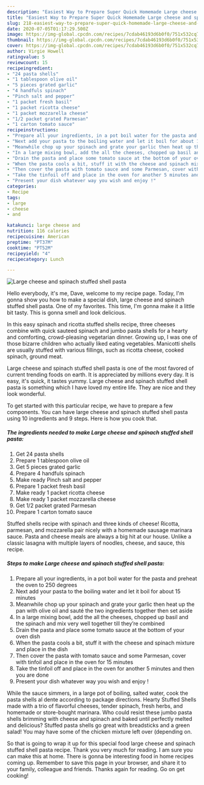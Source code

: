 ```yaml
---
description: "Easiest Way to Prepare Super Quick Homemade Large cheese and spinach stuffed shell pasta"
title: "Easiest Way to Prepare Super Quick Homemade Large cheese and spinach stuffed shell pasta"
slug: 218-easiest-way-to-prepare-super-quick-homemade-large-cheese-and-spinach-stuffed-shell-pasta
date: 2020-07-05T01:17:29.500Z
image: https://img-global.cpcdn.com/recipes/7cdab46193d6b0f0/751x532cq70/large-cheese-and-spinach-stuffed-shell-pasta-recipe-main-photo.jpg
thumbnail: https://img-global.cpcdn.com/recipes/7cdab46193d6b0f0/751x532cq70/large-cheese-and-spinach-stuffed-shell-pasta-recipe-main-photo.jpg
cover: https://img-global.cpcdn.com/recipes/7cdab46193d6b0f0/751x532cq70/large-cheese-and-spinach-stuffed-shell-pasta-recipe-main-photo.jpg
author: Virgie Howell
ratingvalue: 5
reviewcount: 15
recipeingredient:
- "24 pasta shells"
- "1 tablespoon olive oil"
- "5 pieces grated garlic"
- "4 handfuls spinach"
- "Pinch salt and pepper"
- "1 packet fresh basil"
- "1 packet ricotta cheese"
- "1 packet mozzarella cheese"
- "1/2 packet grated Parmesan"
- "1 carton tomato sauce"
recipeinstructions:
- "Prepare all your ingredients, in a pot boil water for the pasta and preheat the oven to 250 degrees"
- "Next add your pasta to the boiling water and let it boil for about 15 minutes"
- "Meanwhile chop up your spinach and grate your garlic then heat up the pan with olive oil and sauté the two ingredients together then set aside"
- "In a large mixing bowl, add the all the cheeses, chopped up basil and the spinach and mix very well together till they’re combined"
- "Drain the pasta and place some tomato sauce at the bottom of your oven dish"
- "When the pasta cools a bit, stuff it with the cheese and spinach mixture and place in the dish"
- "Then cover the pasta with tomato sauce and some Parmesan, cover with tinfoil and place in the oven for 15 minutes"
- "Take the tinfoil off and place in the oven for another 5 minutes and then you are done"
- "Present your dish whatever way you wish and enjoy !"
categories:
- Recipe
tags:
- large
- cheese
- and

katakunci: large cheese and 
nutrition: 116 calories
recipecuisine: American
preptime: "PT37M"
cooktime: "PT52M"
recipeyield: "4"
recipecategory: Lunch

---
```



![Large cheese and spinach stuffed shell pasta](https://img-global.cpcdn.com/recipes/7cdab46193d6b0f0/751x532cq70/large-cheese-and-spinach-stuffed-shell-pasta-recipe-main-photo.jpg)

Hello everybody, it's me, Dave, welcome to my recipe page. Today, I'm gonna show you how to make a special dish, large cheese and spinach stuffed shell pasta. One of my favorites. This time, I'm gonna make it a little bit tasty. This is gonna smell and look delicious.

In this easy spinach and ricotta stuffed shells recipe, three cheeses combine with quick sauteed spinach and jumbo pasta shells for a hearty and comforting, crowd-pleasing vegetarian dinner. Growing up, I was one of those bizarre children who actually liked eating vegetables. Manicotti shells are usually stuffed with various fillings, such as ricotta cheese, cooked spinach, ground meat.

Large cheese and spinach stuffed shell pasta is one of the most favored of current trending foods on earth. It is appreciated by millions every day. It is easy, it's quick, it tastes yummy. Large cheese and spinach stuffed shell pasta is something which I have loved my entire life. They are nice and they look wonderful.


To get started with this particular recipe, we have to prepare a few components. You can have large cheese and spinach stuffed shell pasta using 10 ingredients and 9 steps. Here is how you cook that.

<!--inarticleads1-->

##### The ingredients needed to make Large cheese and spinach stuffed shell pasta:

1. Get 24 pasta shells
1. Prepare 1 tablespoon olive oil
1. Get 5 pieces grated garlic
1. Prepare 4 handfuls spinach
1. Make ready Pinch salt and pepper
1. Prepare 1 packet fresh basil
1. Make ready 1 packet ricotta cheese
1. Make ready 1 packet mozzarella cheese
1. Get 1/2 packet grated Parmesan
1. Prepare 1 carton tomato sauce


Stuffed shells recipe with spinach and three kinds of cheese! Ricotta, parmesan, and mozzarella pair nicely with a homemade sausage marinara sauce. Pasta and cheese meals are always a big hit at our house. Unlike a classic lasagna with multiple layers of noodles, cheese, and sauce, this recipe. 

<!--inarticleads2-->

##### Steps to make Large cheese and spinach stuffed shell pasta:

1. Prepare all your ingredients, in a pot boil water for the pasta and preheat the oven to 250 degrees
1. Next add your pasta to the boiling water and let it boil for about 15 minutes
1. Meanwhile chop up your spinach and grate your garlic then heat up the pan with olive oil and sauté the two ingredients together then set aside
1. In a large mixing bowl, add the all the cheeses, chopped up basil and the spinach and mix very well together till they’re combined
1. Drain the pasta and place some tomato sauce at the bottom of your oven dish
1. When the pasta cools a bit, stuff it with the cheese and spinach mixture and place in the dish
1. Then cover the pasta with tomato sauce and some Parmesan, cover with tinfoil and place in the oven for 15 minutes
1. Take the tinfoil off and place in the oven for another 5 minutes and then you are done
1. Present your dish whatever way you wish and enjoy !


While the sauce simmers, in a large pot of boiling, salted water, cook the pasta shells al dente according to package directions. Hearty Stuffed Shells made with a trio of flavorful cheeses, tender spinach, fresh herbs, and homemade or store-bought marinara. Who could resist these jumbo pasta shells brimming with cheese and spinach and baked until perfectly melted and delicious? Stuffed pasta shells go great with breadsticks and a green salad! You may have some of the chicken mixture left over (depending on. 

So that is going to wrap it up for this special food large cheese and spinach stuffed shell pasta recipe. Thank you very much for reading. I am sure you can make this at home. There is gonna be interesting food in home recipes coming up. Remember to save this page in your browser, and share it to your family, colleague and friends. Thanks again for reading. Go on get cooking!
